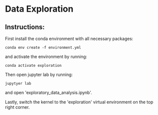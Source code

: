 # Data Exploration

## Instructions:

First install the conda environment with all necessary packages:

```
conda env create -f environment.yml
``` 

and activate the environment by running:

```
conda activate exploration
```

Then open jupyter lab by running:

```
jupytyer lab
```
and open 'exploratory_data_analysis.ipynb'.

Lastly, switch the kernel to the 'exploration' virtual environment on the top right corner.